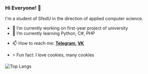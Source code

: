 ### Hi Everyone! 👋
I'm a student of SfedU in the direction of applied computer science.


- 🔭 I’m currently working on first-year project of university
- 🌱 I’m currently learning Python, C#, PHP

<!-- 👯 I’m looking to collaborate on ...
- 🤔 I’m looking for help with ...
- 💬 Ask me about ... -->
- 📫 How to reach me:  **[Telegram](https://t.me/progger01), [VK](https://vk.com/lord_of_badcode)**
<!-- - 😄 Pronouns: ... -->
- ⚡ Fun fact: I love cookies, many cookies

![Top Langs](https://github-readme-stats.vercel.app/api/top-langs/?username=Pr0gger1&layout=compact&theme=dark&hide_border=true)
